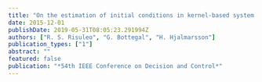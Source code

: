 ```yaml
---
title: "On the estimation of initial conditions in kernel-based system identification"
date: 2015-12-01
publishDate: 2019-05-31T08:05:23.291994Z
authors: ["R. S. Risuleo", "G. Bottegal", "H. Hjalmarsson"]
publication_types: ["1"]
abstract: ""
featured: false
publication: "*54th IEEE Conference on Decision and Control*"
---
```


